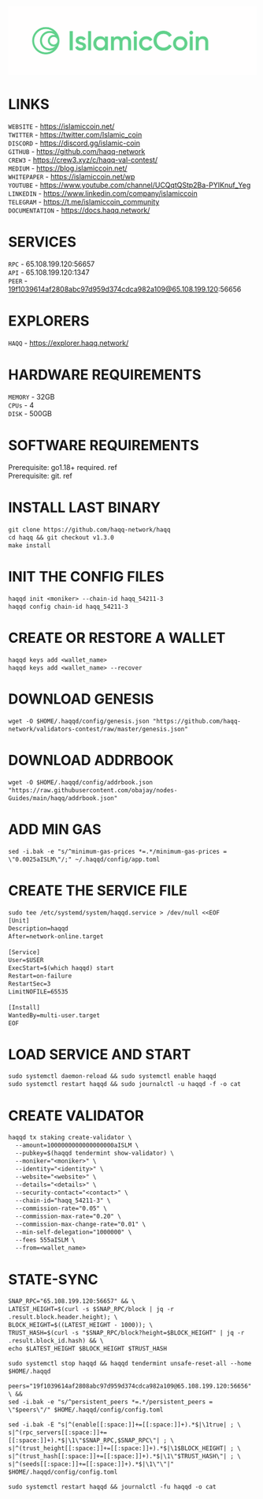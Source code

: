 <img src="https://github.com/romanr95/GUIDS/blob/main/HAQQ/HAQQ_LOGO.png" width="1050" alt="" />

# LINKS
```WEBSITE``` - https://islamiccoin.net/ <br>
```TWITTER``` - https://twitter.com/Islamic_coin <br>
```DISCORD``` - https://discord.gg/islamic-coin <br>
```GITHUB``` - https://github.com/haqq-network <br>
```CREW3``` - https://crew3.xyz/c/haqq-val-contest/ <br>
```MEDIUM``` - https://blog.islamiccoin.net/ <br>
```WHITEPAPER``` - https://islamiccoin.net/wp <br>
```YOUTUBE``` - https://www.youtube.com/channel/UCQqtQStp2Ba-PYIKnuf_Yeg <br>
```LINKEDIN``` - https://www.linkedin.com/company/islamiccoin <br>
```TELEGRAM``` - https://t.me/islamiccoin_community <br>
```DOCUMENTATION``` - https://docs.haqq.network/
# SERVICES
```RPC``` - 65.108.199.120:56657 <br>
```API``` - 65.108.199.120:1347 <br>
```PEER``` - 19f1039614af2808abc97d959d374cdca982a109@65.108.199.120:56656 
# EXPLORERS
```HAQQ``` - https://explorer.haqq.network/ 
# HARDWARE REQUIREMENTS
```MEMORY``` - 32GB <br>
```CPUs``` - 4 <br>
```DISK``` - 500GB
# SOFTWARE REQUIREMENTS
Prerequisite: go1.18+ required. ref <br>
Prerequisite: git. ref
# INSTALL LAST BINARY
```
git clone https://github.com/haqq-network/haqq
cd haqq && git checkout v1.3.0
make install
```
# INIT THE CONFIG FILES
```
haqqd init <moniker> --chain-id haqq_54211-3
haqqd config chain-id haqq_54211-3
```
# CREATE OR RESTORE A WALLET
```
haqqd keys add <wallet_name>
haqqd keys add <wallet_name> --recover
```
# DOWNLOAD GENESIS
```
wget -O $HOME/.haqqd/config/genesis.json "https://github.com/haqq-network/validators-contest/raw/master/genesis.json"
```
# DOWNLOAD ADDRBOOK
```
wget -O $HOME/.haqqd/config/addrbook.json "https://raw.githubusercontent.com/obajay/nodes-Guides/main/haqq/addrbook.json"
```
# ADD MIN GAS
```
sed -i.bak -e "s/^minimum-gas-prices *=.*/minimum-gas-prices = \"0.0025aISLM\"/;" ~/.haqqd/config/app.toml
```
# CREATE THE SERVICE FILE
```
sudo tee /etc/systemd/system/haqqd.service > /dev/null <<EOF
[Unit]
Description=haqqd
After=network-online.target

[Service]
User=$USER
ExecStart=$(which haqqd) start
Restart=on-failure
RestartSec=3
LimitNOFILE=65535

[Install]
WantedBy=multi-user.target
EOF
```
# LOAD SERVICE AND START
```
sudo systemctl daemon-reload && sudo systemctl enable haqqd
sudo systemctl restart haqqd && sudo journalctl -u haqqd -f -o cat
```
# CREATE VALIDATOR
```
haqqd tx staking create-validator \
  --amount=1000000000000000000aISLM \
  --pubkey=$(haqqd tendermint show-validator) \
  --moniker="<moniker>" \
  --identity="<identity>" \
  --website="<website>" \
  --details="<details>" \
  --security-contact="<contact>" \
  --chain-id="haqq_54211-3" \
  --commission-rate="0.05" \
  --commission-max-rate="0.20" \
  --commission-max-change-rate="0.01" \
  --min-self-delegation="1000000" \
  --fees 555aISLM \
  --from=<wallet_name>
```
# STATE-SYNC
```
SNAP_RPC="65.108.199.120:56657" && \
LATEST_HEIGHT=$(curl -s $SNAP_RPC/block | jq -r .result.block.header.height); \
BLOCK_HEIGHT=$((LATEST_HEIGHT - 1000)); \
TRUST_HASH=$(curl -s "$SNAP_RPC/block?height=$BLOCK_HEIGHT" | jq -r .result.block_id.hash) && \
echo $LATEST_HEIGHT $BLOCK_HEIGHT $TRUST_HASH
```
```
sudo systemctl stop haqqd && haqqd tendermint unsafe-reset-all --home $HOME/.haqqd
```
```
peers="19f1039614af2808abc97d959d374cdca982a109@65.108.199.120:56656" \ && 
sed -i.bak -e "s/^persistent_peers *=.*/persistent_peers = \"$peers\"/" $HOME/.haqqd/config/config.toml
```
```
sed -i.bak -E "s|^(enable[[:space:]]+=[[:space:]]+).*$|\1true| ; \
s|^(rpc_servers[[:space:]]+=[[:space:]]+).*$|\1\"$SNAP_RPC,$SNAP_RPC\"| ; \
s|^(trust_height[[:space:]]+=[[:space:]]+).*$|\1$BLOCK_HEIGHT| ; \
s|^(trust_hash[[:space:]]+=[[:space:]]+).*$|\1\"$TRUST_HASH\"| ; \
s|^(seeds[[:space:]]+=[[:space:]]+).*$|\1\"\"|" $HOME/.haqqd/config/config.toml
```
```
sudo systemctl restart haqqd && journalctl -fu haqqd -o cat
```
